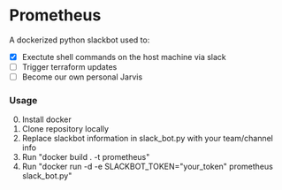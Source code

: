 # Prometheus
A dockerized python slackbot used to:  
- [x] Exectute shell commands on the host machine via slack  
- [ ] Trigger terraform updates   
- [ ] Become our own personal Jarvis  

### Usage
0) Install docker  
1) Clone repository locally  
2) Replace slackbot information in slack_bot.py with your team/channel info  
3) Run "docker build . -t prometheus"  
4) Run "docker run -d -e SLACKBOT_TOKEN="your_token" prometheus slack_bot.py"  
